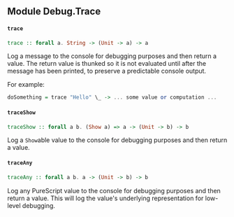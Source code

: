 ## Module Debug.Trace

#### `trace`

``` purescript
trace :: forall a. String -> (Unit -> a) -> a
```

Log a message to the console for debugging purposes and then return a
value. The return value is thunked so it is not evaluated until after the
message has been printed, to preserve a predictable console output.

For example:
``` purescript
doSomething = trace "Hello" \_ -> ... some value or computation ...
```

#### `traceShow`

``` purescript
traceShow :: forall a b. (Show a) => a -> (Unit -> b) -> b
```

Log a `Show`able value to the console for debugging purposes and then
return a value.

#### `traceAny`

``` purescript
traceAny :: forall a b. a -> (Unit -> b) -> b
```

Log any PureScript value to the console for debugging purposes and then
return a value. This will log the value's underlying representation for
low-level debugging.


